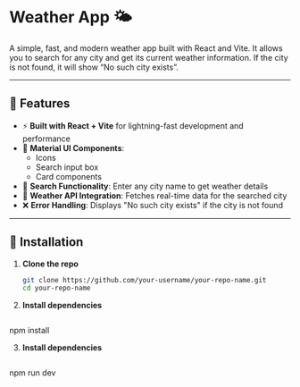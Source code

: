 # Weather App 🌤️

A simple, fast, and modern weather app built with React and Vite. It allows you to search for any city and get its current weather information. If the city is not found, it will show “No such city exists”.

---

## 🚀 Features

- ⚡ **Built with React + Vite** for lightning-fast development and performance
- 🎨 **Material UI Components**:
  - Icons
  - Search input box
  - Card components
- 🔎 **Search Functionality**: Enter any city name to get weather details
- 📡 **Weather API Integration**: Fetches real-time data for the searched city
- ❌ **Error Handling**: Displays "No such city exists" if the city is not found

---


## 🔧 Installation

1. **Clone the repo**  
   ```bash
   git clone https://github.com/your-username/your-repo-name.git
   cd your-repo-name

2. **Install dependencies**  
   ```bash
  npm install

3. **Install dependencies**  
   ```bash
  npm run dev
